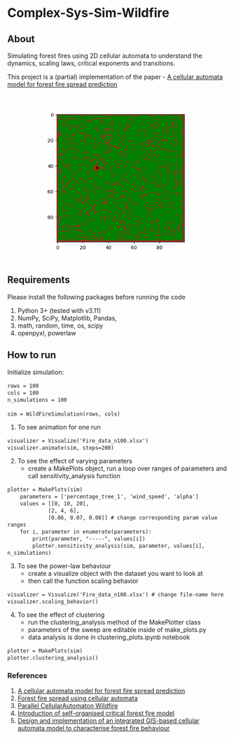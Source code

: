 # Complex-Sys-Sim-Wildfire

## About
Simulating forest fires using 2D cellular automata to understand the dynamics, scaling laws, critical exponents and transitions.

This project is a (partial) implementation of the paper - [A cellular automata model for forest fire spread prediction](https://www.sciencedirect.com/science/article/pii/S0096300308004943)

![](https://github.com/ishabansod/Complex-Sys-Sim-Wildfire/blob/model/plots/gif-tree-type-dens-0.9.gif)

## Requirements
Please install the following packages before running the code
1. Python 3+ (tested with v3.11)
2. NumPy, SciPy, Matplotlib, Pandas, 
4. math, random, time, os, scipy
3. openpyxl, powerlaw

## How to run
Initialize simulation:
```
rows = 100
cols = 100
n_simulations = 100

sim = WildFireSimulation(rows, cols)
```
1. To see animation for one run
```
visualizer = Visualize('Fire_data_n100.xlsx')
visualizer.animate(sim, steps=200)
```

2. To see the effect of varying parameters
    - create a MakePlots object, run a loop over ranges of parameters and call sensitivity_analysis function
```
plotter = MakePlots(sim)
    parameters = ['percentage_tree_1', 'wind_speed', 'alpha']
    values = [[0, 10, 20],
             [2, 4, 6],
             [0.06, 0.07, 0.08]] # change corresponding param value ranges
    for i, parameter in enumerate(parameters):
        print(parameter, "-----", values[i])
        plotter.sensitivity_analysis(sim, parameter, values[i], n_simulations)
```

3. To see the power-law behaviour 
    - create a visualize object with the dataset you want to look at
    - then call the function scaling behavior

```
visualizer = Visualize('Fire_data_n100.xlsx') # change file-name here
visualizer.scaling_behavior()
```

4. To see the effect of clustering
    - run the clustering_analysis method of the MakePlotter class
    - parameters of the sweep are editable inside of make_plots.py
    - data analysis is done in clustering_plots.ipynb notebook

```
plotter = MakePlots(sim)
plotter.clustering_analysis()
```

### References
1. [A cellular automata model for forest fire spread prediction](https://www.sciencedirect.com/science/article/pii/S0096300308004943)
2. [Forest fire spread using cellular automata](https://www.sciencedirect.com/science/article/abs/pii/S0965997806001293 )
3. [Parallel CellularAutomaton Wildfire](https://github.com/XC-Li/Parallel_CellularAutomaton_Wildfire/tree/master)
4. [Introduction of self-organised critical forest fire model](https://journals.aps.org/prl/abstract/10.1103/PhysRevLett.69.1629)
5. [Design and implementation of an integrated GIS-based cellular automata model to characterise forest fire behaviour](https://www.sciencedirect.com/science/article/pii/S0304380007003626)

